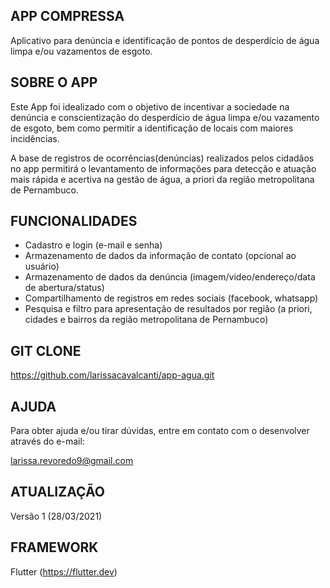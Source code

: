 ## APP COMPRESSA
Aplicativo para denúncia e identificação de pontos de desperdício de água limpa e/ou vazamentos de esgoto.

## SOBRE O APP
Este App foi idealizado com o objetivo de incentivar a sociedade na denúncia e conscientização do desperdício de água limpa e/ou vazamento de esgoto, bem como permitir a identificação de locais com maiores incidências.

A base de registros de ocorrências(denúncias) realizados pelos cidadãos no app permitirá o levantamento de informações para detecção e atuação mais rápida e acertiva na gestão de água, a priori da região metropolitana de Pernambuco. 

## FUNCIONALIDADES
- Cadastro e login (e-mail e senha)
- Armazenamento de dados da informação de contato (opcional ao usuário)
- Armazenamento de dados da denúncia (imagem/video/endereço/data de abertura/status)
- Compartilhamento de registros em redes sociais (facebook, whatsapp)
- Pesquisa e filtro para apresentação de resultados por região (a priori, cidades e bairros da região metropolitana de Pernambuco)

## GIT CLONE
https://github.com/larissacavalcanti/app-agua.git

## AJUDA
Para obter ajuda e/ou tirar dúvidas, entre em contato com o desenvolver através do e-mail:

larissa.revoredo9@gmail.com

## ATUALIZAÇÃO
Versão 1 (28/03/2021)

## FRAMEWORK
Flutter (https://flutter.dev)
